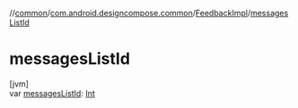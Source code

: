 //[common](../../../index.md)/[com.android.designcompose.common](../index.md)/[FeedbackImpl](index.md)/[messagesListId](messages-list-id.md)

# messagesListId

[jvm]\
var [messagesListId](messages-list-id.md): [Int](https://kotlinlang.org/api/latest/jvm/stdlib/kotlin/-int/index.html)
